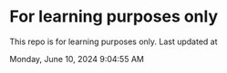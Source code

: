 # For learning purposes only
This repo is for learning purposes only.
Last updated at

Monday, June 10, 2024 9:04:55 AM


